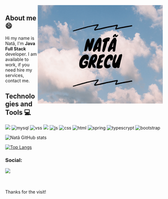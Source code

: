 <img src="https://github.com/NATA-GRECU/NATA-GRECu/blob/main/Nat%C3%A3%20Grecu.png" min-width="400px" max-width="400px" width="400px" align="right" alt="Background Natã">

## About me :smile:
Hi my name is Natã, I'm  <strong>Java Full Stack</strong> developer. I am available to work, if you need hire my services, contact me.

## Technologies and Tools :computer:

 <img src="https://img.shields.io/badge/Java-ED8B00?style=for-the-badge&logo=java&logoColor=white" /></a>
 ![mysql](https://img.shields.io/badge/MySQL-00000F?style=for-the-badge&logo=mysql&logoColor=white) ![vss](https://img.shields.io/badge/Visual_Studio_Code-0078D4?style=for-the-badge&logo=visual%20studio%20code&logoColor=white) ![](https://img.shields.io/badge/Angular-DD0031?style=for-the-badge&logo=angular&logoColor=white)
![js](https://img.shields.io/badge/JavaScript-F7DF1E?style=for-the-badge&logo=javascript&logoColor=black) ![css](https://img.shields.io/badge/CSS3-1572B6?style=for-the-badge&logo=css3&logoColor=white) ![html](https://img.shields.io/badge/HTML5-E34F26?style=for-the-badge&logo=html5&logoColor=white) ![spring](https://img.shields.io/badge/Spring-6DB33F?style=for-the-badge&logo=spring&logoColor=white) ![typescrypt](https://img.shields.io/badge/TypeScript-007ACC?style=for-the-badge&logo=typescript&logoColor=white) ![bootstrap](https://img.shields.io/badge/Bootstrap-563D7C?style=for-the-badge&logo=bootstrap&logoColor=white)


<p align="center">
 
![Natã GitHub stats](https://github-readme-stats.vercel.app/api?username=NATA-GRECU&count_private=true&show_icons=true&theme=vision-friendly-dark)

[![Top Langs](https://github-readme-stats.vercel.app/api/top-langs/?username=NATA-GRECU&langs_count=8&layout=compact&theme=vision-friendly-dark)](https://github.com/anuraghazra/github-readme-stats)
</p>

### Social:
<a href="https://www.linkedin.com/in/natã-grecu" alt="Linkedin">
  <img src="https://img.shields.io/badge/-Linkedin-0e76a8?style=for-the-badge&logo=Linkedin&logoColor=white&link=https://www.linkedin.com/in/iuricode"/></a>
  
  <br>
  <br>
  <br>
  
  
  Thanks for the visit!
<!--
**NATA-GRECU/NATA-GRECu** is a ✨ _special_ ✨ repository because its `README.md` (this file) appears on your GitHub profile.

Here are some ideas to get you started:

- 🔭 I’m currently working on ...
- 🌱 I’m currently learning ...
- 👯 I’m looking to collaborate on ...
- 🤔 I’m looking for help with ...
- 💬 Ask me about ...
- 📫 How to reach me: ...
- 😄 Pronouns: ...
- ⚡ Fun fact: ...
-->
